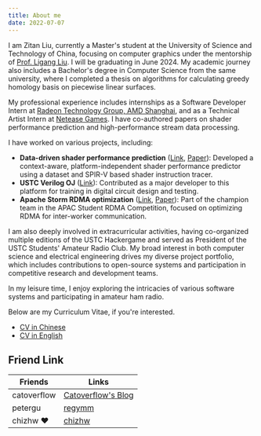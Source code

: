 ```yaml
---
title: About me
date: 2022-07-07
---
```


I am Zitan Liu, currently a Master's student at the University of Science and Technology of China, focusing on computer graphics under the mentorship of [Prof. Ligang Liu](https://staff.ustc.edu.cn/~lgliu/). I will be graduating in June 2024. My academic journey also includes a Bachelor's degree in Computer Science from the same university, where I completed a thesis on algorithms for calculating greedy homology basis on piecewise linear surfaces.

My professional experience includes internships as a Software Developer Intern at [Radeon Technology Group, AMD Shanghai](https://www.amd.com/en), and as a Technical Artist Intern at [Netease Games](https://www.neteasegames.com/). I have co-authored papers on shader performance prediction and high-performance stream data processing.

I have worked on various projects, including:
- **Data-driven shader performance prediction** ([Link](https://github.com/libreliu/ShaderPerFormer), [Paper](https://doi.org/10.1145/3651295)): Developed a context-aware, platform-independent shader performance predictor using a dataset and SPIR-V based shader instruction tracer.
- **USTC Verilog OJ** ([Link](https://github.com/YAVGroup/Verilog-OJ)): Contributed as a major developer to this platform for training in digital circuit design and testing. 
- **Apache Storm RDMA optimization** ([Link](https://github.com/libreliu/storm-optimization-reports), [Paper](https://doi.org/10.1007/s10766-021-00696-0)): Part of the champion team in the APAC Student RDMA Competition, focused on optimizing RDMA for inter-worker communication. 

I am also deeply involved in extracurricular activities, having co-organized multiple editions of the USTC Hackergame and served as President of the USTC Students' Amateur Radio Club. My broad interest in both computer science and electrical engineering drives my diverse project portfolio, which includes contributions to open-source systems and participation in competitive research and development teams.

In my leisure time, I enjoy exploring the intricacies of various software systems and participating in amateur ham radio.

Below are my Curriculum Vitae, if you're interested.

- [CV in Chinese](cv-resources/CV_Chinese.pdf)
- [CV in English](cv-resources/CV_English.pdf)

## Friend Link

| Friends     |                 Links                  |
|-------------|----------------------------------------|
| catoverflow | [Catoverflow's Blog](https://c-j.dev/) |
| petergu     | [regymm](https://www.ustcpetergu.com/) |
| chizhw ❤   | [chizhw](https://www.chizhw.me/)       |